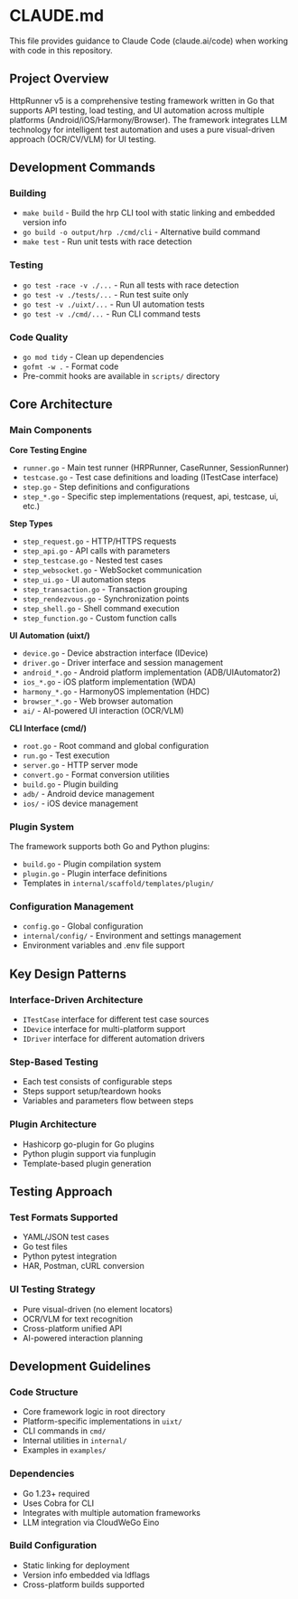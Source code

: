 # CLAUDE.md

This file provides guidance to Claude Code (claude.ai/code) when working with code in this repository.

## Project Overview

HttpRunner v5 is a comprehensive testing framework written in Go that supports API testing, load testing, and UI automation across multiple platforms (Android/iOS/Harmony/Browser). The framework integrates LLM technology for intelligent test automation and uses a pure visual-driven approach (OCR/CV/VLM) for UI testing.

## Development Commands

### Building
- `make build` - Build the hrp CLI tool with static linking and embedded version info
- `go build -o output/hrp ./cmd/cli` - Alternative build command
- `make test` - Run unit tests with race detection

### Testing
- `go test -race -v ./...` - Run all tests with race detection
- `go test -v ./tests/...` - Run test suite only
- `go test -v ./uixt/...` - Run UI automation tests
- `go test -v ./cmd/...` - Run CLI command tests

### Code Quality
- `go mod tidy` - Clean up dependencies
- `gofmt -w .` - Format code
- Pre-commit hooks are available in `scripts/` directory

## Core Architecture

### Main Components

**Core Testing Engine**
- `runner.go` - Main test runner (HRPRunner, CaseRunner, SessionRunner)
- `testcase.go` - Test case definitions and loading (ITestCase interface)
- `step.go` - Step definitions and configurations
- `step_*.go` - Specific step implementations (request, api, testcase, ui, etc.)

**Step Types**
- `step_request.go` - HTTP/HTTPS requests
- `step_api.go` - API calls with parameters
- `step_testcase.go` - Nested test cases
- `step_websocket.go` - WebSocket communication
- `step_ui.go` - UI automation steps
- `step_transaction.go` - Transaction grouping
- `step_rendezvous.go` - Synchronization points
- `step_shell.go` - Shell command execution
- `step_function.go` - Custom function calls

**UI Automation (uixt/)**
- `device.go` - Device abstraction interface (IDevice)
- `driver.go` - Driver interface and session management
- `android_*.go` - Android platform implementation (ADB/UIAutomator2)
- `ios_*.go` - iOS platform implementation (WDA)
- `harmony_*.go` - HarmonyOS implementation (HDC)
- `browser_*.go` - Web browser automation
- `ai/` - AI-powered UI interaction (OCR/VLM)

**CLI Interface (cmd/)**
- `root.go` - Root command and global configuration
- `run.go` - Test execution
- `server.go` - HTTP server mode
- `convert.go` - Format conversion utilities
- `build.go` - Plugin building
- `adb/` - Android device management
- `ios/` - iOS device management

### Plugin System

The framework supports both Go and Python plugins:
- `build.go` - Plugin compilation system
- `plugin.go` - Plugin interface definitions
- Templates in `internal/scaffold/templates/plugin/`

### Configuration Management

- `config.go` - Global configuration
- `internal/config/` - Environment and settings management
- Environment variables and .env file support

## Key Design Patterns

### Interface-Driven Architecture
- `ITestCase` interface for different test case sources
- `IDevice` interface for multi-platform support
- `IDriver` interface for different automation drivers

### Step-Based Testing
- Each test consists of configurable steps
- Steps support setup/teardown hooks
- Variables and parameters flow between steps

### Plugin Architecture
- Hashicorp go-plugin for Go plugins
- Python plugin support via funplugin
- Template-based plugin generation

## Testing Approach

### Test Formats Supported
- YAML/JSON test cases
- Go test files
- Python pytest integration
- HAR, Postman, cURL conversion

### UI Testing Strategy
- Pure visual-driven (no element locators)
- OCR/VLM for text recognition
- Cross-platform unified API
- AI-powered interaction planning

## Development Guidelines

### Code Structure
- Core framework logic in root directory
- Platform-specific implementations in `uixt/`
- CLI commands in `cmd/`
- Internal utilities in `internal/`
- Examples in `examples/`

### Dependencies
- Go 1.23+ required
- Uses Cobra for CLI
- Integrates with multiple automation frameworks
- LLM integration via CloudWeGo Eino

### Build Configuration
- Static linking for deployment
- Version info embedded via ldflags
- Cross-platform builds supported